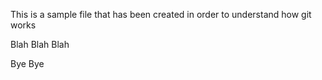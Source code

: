 This is a sample file that has been created in order to understand how git works

Blah Blah Blah 

Bye Bye
